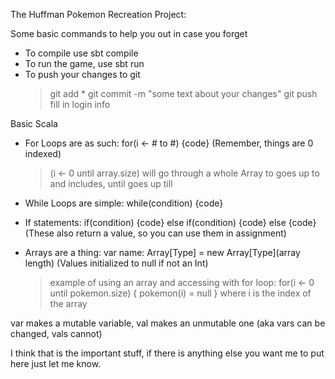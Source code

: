 The Huffman Pokemon Recreation Project:

Some basic commands to help you out in case you forget
  - To compile use sbt compile
  - To run the game, use sbt run
  - To push your changes to git
    > git add *
    > git commit -m "some text about your changes"
    > git push
    > fill in login info

Basic Scala
  - For Loops are as such: for(i <- # to #) {code} (Remember, things are 0 indexed)
    > (i <- 0 until array.size) will go through a whole Array
    > to goes up to and includes, until goes up till

  - While Loops are simple: while(condition) {code}
  - If statements: if(condition) {code} else if(condition) {code} else {code} (These also return a value, so you can use them in assignment)
  - Arrays are a thing: var name: Array[Type] = new Array[Type](array length) (Values initialized to null if not an Int)
    > example of using an array and accessing with for loop:
    for(i <- 0 until pokemon.size) {
      pokemon(i) = null
    }
    where i is the index of the array
    
var makes a mutable variable, val makes an unmutable one (aka vars can be changed, vals cannot)

I think that is the important stuff, if there is anything else you want me to put here just let me know.
